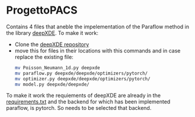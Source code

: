 # ProgettoPACS
Contains 4 files that aneble the impelementation of the Paraflow method in the library [deepXDE](https://github.com/lululxvi/deepxde).
To make it work:
- Clone the [deepXDE repository](https://github.com/lululxvi/deepxde)
- move this for files in their locations with this commands and in case replace the existing file:
  ```bash
  mv Poisson_Neumann_1d.py deepxde
  mv paraflow.py deepxde/deepxde/optimizers/pytorch/
  mv optimizer.py deepxde/deepxde/optimizers/pytorch/
  mv model.py deepxde/deepxde/
  ```
To make it work the requiements of deepXDE are already in the [requirements.txt](https://github.com/lululxvi/deepxde/blob/master/requirements.txt) and the backend for which has been implemented paraflow, is pytorch. So needs to be selected that backend.
